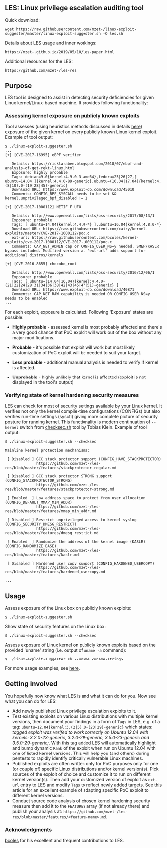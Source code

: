 
## LES: Linux privilege escalation auditing tool

Quick download:

    wget https://raw.githubusercontent.com/mzet-/linux-exploit-suggester/master/linux-exploit-suggester.sh -O les.sh

Details about LES usage and inner workings:

    https://mzet-.github.io/2019/05/10/les-paper.html
    
Additional resources for the LES:

    https://github.com/mzet-/les-res

## Purpose

LES tool is designed to assist in detecting security deficiencies for given Linux kernel/Linux-based machine. It provides following functionality:

### Assessing kernel exposure on publicly known exploits

Tool assesses (using heuristics methods discussed in details [here](https://mzet-.github.io/2019/05/10/les-paper.html)) exposure of the given kernel on every publicly known Linux kernel exploit. Example of tool output:

```
$ ./linux-exploit-suggester.sh
...
[+] [CVE-2017-16995] eBPF_verifier

   Details: https://ricklarabee.blogspot.com/2018/07/ebpf-and-analysis-of-get-rekt-linux.html
   Exposure: highly probable
   Tags: debian=9.0{kernel:4.9.0-3-amd64},fedora=25|26|27,[ ubuntu=14.04 ]{kernel:4.4.0-89-generic},ubuntu=(16.04|17.04){kernel:4.(8|10).0-(19|28|45)-generic}
   Download URL: https://www.exploit-db.com/download/45010
   Comments: CONFIG_BPF_SYSCALL needs to be set && kernel.unprivileged_bpf_disabled != 1

[+] [CVE-2017-1000112] NETIF_F_UFO

   Details: http://www.openwall.com/lists/oss-security/2017/08/13/1
   Exposure: probable
   Tags: [ ubuntu=14.04{kernel:4.4.0-*} ],ubuntu=16.04{kernel:4.8.0-*}
   Download URL: https://raw.githubusercontent.com/xairy/kernel-exploits/master/CVE-2017-1000112/poc.c
   ext-url: https://raw.githubusercontent.com/bcoles/kernel-exploits/cve-2017-1000112/CVE-2017-1000112/poc.c
   Comments: CAP_NET_ADMIN cap or CONFIG_USER_NS=y needed. SMEP/KASLR bypass included. Modified version at 'ext-url' adds support for additional distros/kernels

[+] [CVE-2016-8655] chocobo_root

   Details: http://www.openwall.com/lists/oss-security/2016/12/06/1
   Exposure: probable
   Tags: [ ubuntu=(14.04|16.04){kernel:4.4.0-(21|22|24|28|31|34|36|38|42|43|45|47|51)-generic} ]
   Download URL: https://www.exploit-db.com/download/40871
   Comments: CAP_NET_RAW capability is needed OR CONFIG_USER_NS=y needs to be enabled
...
```

For each exploit, exposure is calculated. Following 'Exposure' states are possible:

 - **Highly probable** - assessed kernel is most probably affected and there's a very good chance that PoC exploit will work out of the box without any major modifications.

 - **Probable** - it's possible that exploit will work but most likely customization of PoC exploit will be needed to suit your target.

 - **Less probable** - additional manual analysis is needed to verify if kernel is affected.

 - **Unprobable** - highly unlikely that kernel is affected (exploit is not displayed in the tool's output)

### Verifying state of kernel hardening security measures

LES can check for most of security settings available by your Linux kernel. It verifies not only the kernel compile-time configurations (CONFIGs) but also verifies run-time settings (sysctl) giving more complete picture of security posture for running kernel. This functionality is modern continuation of `--kernel` switch from [checksec.sh](http://www.trapkit.de/tools/checksec.html) tool by Tobias Klein. Example of tool output:

```
$ ./linux-exploit-suggester.sh --checksec

Mainline kernel protection mechanisms:

 [ Disabled ] GCC stack protector support (CONFIG_HAVE_STACKPROTECTOR)
              https://github.com/mzet-/les-res/blob/master/features/stackprotector-regular.md

 [ Disabled ] GCC stack protector STRONG support (CONFIG_STACKPROTECTOR_STRONG)
              https://github.com/mzet-/les-res/blob/master/features/stackprotector-strong.md

 [ Enabled  ] Low address space to protect from user allocation (CONFIG_DEFAULT_MMAP_MIN_ADDR)
              https://github.com/mzet-/les-res/blob/master/features/mmap_min_addr.md

 [ Disabled ] Restrict unprivileged access to kernel syslog (CONFIG_SECURITY_DMESG_RESTRICT)
              https://github.com/mzet-/les-res/blob/master/features/dmesg_restrict.md

 [ Enabled  ] Randomize the address of the kernel image (KASLR) (CONFIG_RANDOMIZE_BASE)
              https://github.com/mzet-/les-res/blob/master/features/kaslr.md

 [ Disabled ] Hardened user copy support (CONFIG_HARDENED_USERCOPY)
              https://github.com/mzet-/les-res/blob/master/features/hardened_usercopy.md

...
```

## Usage

Assess exposure of the Linux box on publicly known exploits:

```
$ ./linux-exploit-suggester.sh
```

Show state of security features on the Linux box:

```
$ ./linux-exploit-suggester.sh --checksec
```

Assess exposure of Linux kernel on publicly known exploits based on the provided 'uname' string (i.e. output of `uname -a` command):

```
$ ./linux-exploit-suggester.sh --uname <uname-string>
```

For more usage examples, see [here](https://mzet-.github.io/2019/05/10/les-paper.html).

## Getting involved

You hopefully now know what LES is and what it can do for you. Now see what you can do for LES:

- Add newly published Linux privilege escalation exploits to it.
- Test existing exploits on various Linux distributions with multiple kernel versions, then document your findings in a form of `Tags` in LES, e.g. of a tag: `ubuntu=12.04{kernel:3.(2|5).0-(23|29)-generic}` which states: *tagged exploit was verifed to work correctly on Ubuntu 12.04 with kernels: 3.2.0-23-generic, 3.2.0-29-generic, 3.5.0-23-generic and 3.5.0-29-generic;*. With this tag added LES will automatically highlight and bump dynamic `Rank` of the exploit when run on Ubuntu 12.04 with one of listed kernel versions. This will help you (and others) during pentests to rapidly identify critically vulnerable Linux machines.
- Published exploits are often written only for PoC purposes only for one (or couple of) specific Linux distributions and/or kernel version(s). Pick sources of the exploit of choice and customize it to run on different kernel version(s). Then add your customized version of exploit as `ext-url` entry to LES and modify `Tags` to reflect newly added targets. See [this](https://ricklarabee.blogspot.com/2017/12/adapting-poc-for-cve-2017-1000112-to.html) article for an excellent example of adapting specific PoC exploit to different kernel versions.
- Conduct source code analysis of chosen kernel hardening security measure then add it to the `FEATURES` array (if not already there) and publish your analysis at: `https://github.com/mzet-/les-res/blob/master/features/<feature-name>.md`.

### Acknowledgments

[bcoles](https://github.com/bcoles/) for his excellent and frequent contributions to LES.
